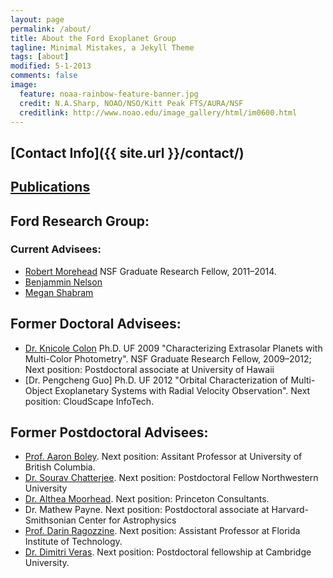 ```yaml
---
layout: page
permalink: /about/
title: About the Ford Exoplanet Group
tagline: Minimal Mistakes, a Jekyll Theme
tags: [about]
modified: 5-1-2013
comments: false
image:
  feature: noaa-rainbow-feature-banner.jpg
  credit: N.A.Sharp, NOAO/NSO/Kitt Peak FTS/AURA/NSF
  creditlink: http://www.noao.edu/image_gallery/html/im0600.html
---
```


## [Contact Info]({{ site.url }}/contact/)

## [Publications](http://adsabs.harvard.edu/cgi-bin/nph-abs_connect?db_key=AST&db_key=PRE&qform=AST&arxiv_sel=astro-ph&arxiv_sel=cs&arxiv_sel=gr-qc&arxiv_sel=hep-ex&arxiv_sel=hep-ph&arxiv_sel=math&arxiv_sel=math-ph&arxiv_sel=nlin&arxiv_sel=nucl-ex&arxiv_sel=physics&arxiv_sel=q-bio&sim_query=YES&ned_query=YES&adsobj_query=YES&aut_xct=YES&aut_req=YES&aut_logic=SIMPLE&obj_logic=OR&author=Ford%2C+Eric+B%0D%0AFord%2C+E.+B.%0D%0AFord%2C+Eric+%0D%0A-Ford%2C+Eric+C.%0D%0A-Ford%2C+Eric+A.%0D%0A-Ford%2C+Erin%0D%0A-Ford%2C+Edward%0D%0A-Ford%2C+Elaina%0D%0A-Kaaret%2C+Philip&object=&start_mon=&start_year=1996&end_mon=&end_year=&ttl_logic=OR&title=&txt_logic=OR&text=&nr_to_return=200&start_nr=1&jou_pick=ALL&article_sel=YES&ref_stems=&data_and=ALL&group_and=ALL&start_entry_day=&start_entry_mon=&start_entry_year=&end_entry_day=&end_entry_mon=&end_entry_year=&min_score=&sort=SCORE&data_type=SHORT&aut_req=YES&ttl_syn=YES&txt_syn=YES&aut_wt=1.0&obj_wt=1.0&ttl_wt=0.3&txt_wt=3.0&aut_wgt=YES&obj_wgt=YES&ttl_wgt=YES&txt_wgt=YES&ttl_sco=YES&txt_sco=YES&version=1 " Publications @ NASA ADS ")

## Ford Research Group:

### Current Advisees:
* [Robert Morehead](http://www.personal.psu.edu/rcm242/)  NSF Graduate Research Fellow, 2011–2014.  
* [Benjammin Nelson](https://plus.google.com/112479333397165799367/posts)
* [Megan Shabram](http://astro.psu.edu/people/mus336)

<!-- 
* [Dr. Daniel Jontof-Hutter](https://www.linkedin.com/pub/daniel-jontof-hutter/8/42a/528)
-->

## Former Doctoral Advisees:
* [Dr. Knicole Colon](https://www.linkedin.com/pub/knicole-colon/66/373/907) Ph.D. UF 2009 "Characterizing Extrasolar Planets with Multi-Color Photometry".  NSF Graduate Research Fellow, 2009–2012; Next position:  Postdoctoral associate at University of Hawaii
* [Dr. Pengcheng Guo] Ph.D. UF 2012 "Orbital Characterization of Multi-Object Exoplanetary Systems with Radial Velocity Observation".  Next position: CloudScape InfoTech.

## Former Postdoctoral Advisees:
* [Prof. Aaron Boley](http://www.aaroncboley.net/).  Next position: Assitant Professor at University of British Columbia.
* [Dr. Sourav Chatterjee](http://www.astro.ufl.edu/~s.chatterjee/Welcome.html).  Next position:  Postdoctoral Fellow Northwestern University
* [Dr. Althea Moorhead](https://www.linkedin.com/pub/althea-moorhead/49/597/536).  Next position: Princeton Consultants.
* Dr. Mathew Payne.  Next position: Postdoctoral associate at Harvard-Smithsonian Center for Astrophysics
* [Prof. Darin Ragozzine](http://www.astro.fit.edu/).  Next position:  Assistant Professor at Florida Institute of Technology. 
* [Dr. Dimitri Veras](http://dimitriveras.com/).  Next position:  Postdoctoral fellowship at Cambridge University.

<!-- 
## Eric Ford:
* [Where have I been](http://www.personal.psu.edu/ebf11/mystuff/where.html) 
-->
